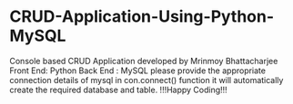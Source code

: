 # CRUD-Application-Using-Python-MySQL
Console based CRUD Application developed by Mrinmoy Bhattacharjee
Front End: Python
Back End : MySQL
please provide the appropriate connection details of mysql in con.connect() function
it will automatically create the required database and table.
 !!!Happy Coding!!!
